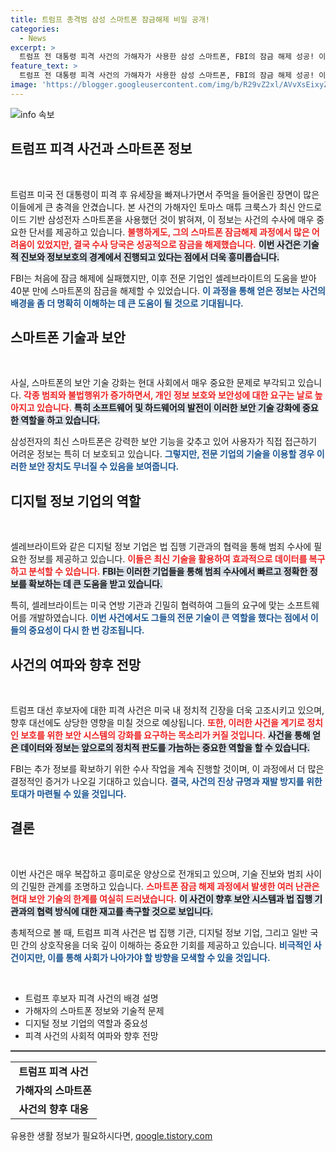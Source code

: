 ```yaml
---
title: 트럼프 총격범 삼성 스마트폰 잠금해제 비밀 공개!
categories:
  - News
excerpt: >
  트럼프 전 대통령 피격 사건의 가해자가 사용한 삼성 스마트폰, FBI의 잠금 해제 성공! 이스라엘 기업의 도움으로 밝혀진 놀라운 사실들, 어떤 진실이 숨겨져 있을까? 클릭해 보세요!
feature_text: >
  트럼프 전 대통령 피격 사건의 가해자가 사용한 삼성 스마트폰, FBI의 잠금 해제 성공! 이스라엘 기업의 도움으로 밝혀진 놀라운 사실들, 어떤 진실이 숨겨져 있을까? 클릭해 보세요!
image: 'https://blogger.googleusercontent.com/img/b/R29vZ2xl/AVvXsEixyZcFfHzMRdzZMjFBmAUKJYCLCGyLL1o632UiGVXcaFdKo_bkvkuCioo0uUKlGfBVcT3P84aROyZIXSBEx3Aw5nCQ3pTgDom1WDC4m8eifvWiAmWEEVb4x6G_l8C0QH225ldMjyaFvpxGEBGNO37VmDTDMHGhJPq73UglMfDca1-0aw/s1600/blogspot.png'
---
```


<p><img src="https://blogger.googleusercontent.com/img/b/R29vZ2xl/AVvXsEixyZcFfHzMRdzZMjFBmAUKJYCLCGyLL1o632UiGVXcaFdKo_bkvkuCioo0uUKlGfBVcT3P84aROyZIXSBEx3Aw5nCQ3pTgDom1WDC4m8eifvWiAmWEEVb4x6G_l8C0QH225ldMjyaFvpxGEBGNO37VmDTDMHGhJPq73UglMfDca1-0aw/s1600/blogspot.png" alt="info 속보" /></p>

<h2 data-ke-size="size26">트럼프 피격 사건과 스마트폰 정보</h2>

<p data-ke-size="size16">&nbsp;</p>

<p>트럼프 미국 전 대통령이 피격 후 유세장을 빠져나가면서 주먹을 들어올린 장면이 많은 이들에게 큰 충격을 안겼습니다. 본 사건의 가해자인 토마스 매튜 크룩스가 최신 안드로이드 기반 삼성전자 스마트폰을 사용했던 것이 밝혀져, 이 정보는 사건의 수사에 매우 중요한 단서를 제공하고 있습니다. <b><span style="color: #ee2323;">불행하게도, 그의 스마트폰 잠금해제 과정에서 많은 어려움이 있었지만, 결국 수사 당국은 성공적으로 잠금을 해제했습니다.</span></b> <b><span style="background-color: #21538527;">이번 사건은 기술적 진보와 정보보호의 경계에서 진행되고 있다는 점에서 더욱 흥미롭습니다.</span></b> </p>

<p>FBI는 처음에 잠금 해제에 실패했지만, 이후 전문 기업인 셀레브라이트의 도움을 받아 40분 만에 스마트폰의 잠금을 해제할 수 있었습니다. <b><span style="color: #1a5490;">이 과정을 통해 얻은 정보는 사건의 배경을 좀 더 명확히 이해하는 데 큰 도움이 될 것으로 기대됩니다.</span></b></p>

<h2 data-ke-size="size26">스마트폰 기술과 보안</h2>

<p data-ke-size="size16">&nbsp;</p>

<p>사실, 스마트폰의 보안 기술 강화는 현대 사회에서 매우 중요한 문제로 부각되고 있습니다. <b><span style="color: #ee2323;">각종 범죄와 불법행위가 증가하면서, 개인 정보 보호와 보안성에 대한 요구는 날로 높아지고 있습니다.</span></b> <b><span style="background-color: #21538527;">특히 소프트웨어 및 하드웨어의 발전이 이러한 보안 기술 강화에 중요한 역할을 하고 있습니다.</span></b> </p>

<p>삼성전자의 최신 스마트폰은 강력한 보안 기능을 갖추고 있어 사용자가 직접 접근하기 어려운 정보는 특히 더 보호되고 있습니다. <b><span style="color: #1a5490;">그렇지만, 전문 기업의 기술을 이용할 경우 이러한 보안 장치도 무너질 수 있음을 보여줍니다.</span></b></p>

<h2 data-ke-size="size26">디지털 정보 기업의 역할</h2>

<p data-ke-size="size16">&nbsp;</p>

<p>셀레브라이트와 같은 디지털 정보 기업은 법 집행 기관과의 협력을 통해 범죄 수사에 필요한 정보를 제공하고 있습니다. <b><span style="color: #ee2323;">이들은 최신 기술을 활용하여 효과적으로 데이터를 복구하고 분석할 수 있습니다.</span></b> <b><span style="background-color: #21538527;">FBI는 이러한 기업들을 통해 범죄 수사에서 빠르고 정확한 정보를 확보하는 데 큰 도움을 받고 있습니다.</span></b></p>

<p>특히, 셀레브라이트는 미국 연방 기관과 긴밀히 협력하여 그들의 요구에 맞는 소프트웨어를 개발하였습니다. <b><span style="color: #1a5490;">이번 사건에서도 그들의 전문 기술이 큰 역할을 했다는 점에서 이들의 중요성이 다시 한 번 강조됩니다.</span></b></p>

<h2 data-ke-size="size26">사건의 여파와 향후 전망</h2>

<p data-ke-size="size16">&nbsp;</p>

<p>트럼프 대선 후보자에 대한 피격 사건은 미국 내 정치적 긴장을 더욱 고조시키고 있으며, 향후 대선에도 상당한 영향을 미칠 것으로 예상됩니다. <b><span style="color: #ee2323;">또한, 이러한 사건을 계기로 정치인 보호를 위한 보안 시스템의 강화를 요구하는 목소리가 커질 것입니다.</span></b> <b><span style="background-color: #21538527;">사건을 통해 얻은 데이터와 정보는 앞으로의 정치적 판도를 가늠하는 중요한 역할을 할 수 있습니다.</span></b> </p>

<p>FBI는 추가 정보를 확보하기 위한 수사 작업을 계속 진행할 것이며, 이 과정에서 더 많은 결정적인 증거가 나오길 기대하고 있습니다. <b><span style="color: #1a5490;">결국, 사건의 진상 규명과 재발 방지를 위한 토대가 마련될 수 있을 것입니다.</span></b> </p>

<h2 data-ke-size="size26">결론</h2>

<p data-ke-size="size16">&nbsp;</p>

<p>이번 사건은 매우 복잡하고 흥미로운 양상으로 전개되고 있으며, 기술 진보와 범죄 사이의 긴밀한 관계를 조명하고 있습니다. <b><span style="color: #ee2323;">스마트폰 잠금 해제 과정에서 발생한 여러 난관은 현대 보안 기술의 한계를 여실히 드러냈습니다.</span></b> <b><span style="background-color: #21538527;">이 사건이 향후 보안 시스템과 법 집행 기관과의 협력 방식에 대한 재고를 촉구할 것으로 보입니다.</span></b></p>

<p>총체적으로 볼 때, 트럼프 피격 사건은 법 집행 기관, 디지털 정보 기업, 그리고 일반 국민 간의 상호작용을 더욱 깊이 이해하는 중요한 기회를 제공하고 있습니다. <b><span style="color: #1a5490;">비극적인 사건이지만, 이를 통해 사회가 나아가야 할 방향을 모색할 수 있을 것입니다.</span></b> </p>

<p data-ke-size="size16">&nbsp;</p>

<ul>
    <li>트럼프 후보자 피격 사건의 배경 설명</li>
    <li>가해자의 스마트폰 정보와 기술적 문제</li>
    <li>디지털 정보 기업의 역할과 중요성</li>
    <li>피격 사건의 사회적 여파와 향후 전망</li>
</ul>

<hr style="height:2px;border:none;color:#333;background-color:#333;" /> 

<table style="width:100%;">
    <tr>
        <td style="text-align: center; height: 17px;"><b>트럼프 피격 사건</b></td>
    </tr>
    <tr>
        <td style="text-align: center; height: 17px;"><b>가해자의 스마트폰</b></td>
    </tr>
    <tr>
        <td style="text-align: center; height: 17px;"><b>사건의 향후 대응</b></td>
    </tr>
</table> 

<p data-ke-size="size16"></p>
유용한 생활 정보가 필요하시다면, <a href="https://qoogle.tistory.com" rel="dofollow">qoogle.tistory.com</a>


